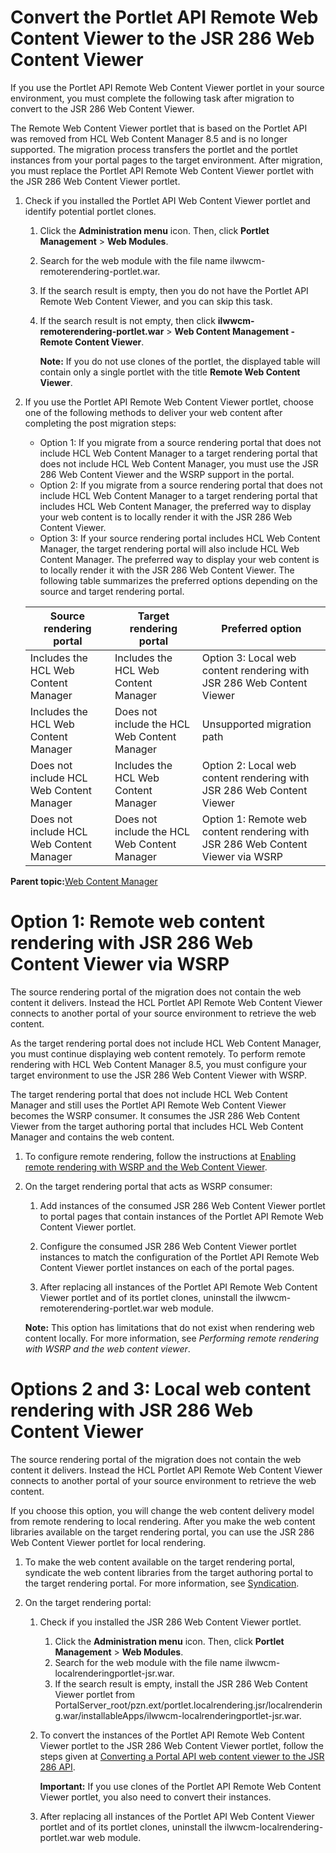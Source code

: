 # Convert the Portlet API Remote Web Content Viewer to the JSR 286 Web Content Viewer 

If you use the Portlet API Remote Web Content Viewer portlet in your source environment, you must complete the following task after migration to convert to the JSR 286 Web Content Viewer.

The Remote Web Content Viewer portlet that is based on the Portlet API was removed from HCL Web Content Manager 8.5 and is no longer supported. The migration process transfers the portlet and the portlet instances from your portal pages to the target environment. After migration, you must replace the Portlet API Remote Web Content Viewer portlet with the JSR 286 Web Content Viewer portlet.

1.  Check if you installed the Portlet API Web Content Viewer portlet and identify potential portlet clones.

    1.  Click the **Administration menu** icon. Then, click **Portlet Management** \> **Web Modules**.

    2.  Search for the web module with the file name ilwwcm-remoterendering-portlet.war.

    3.  If the search result is empty, then you do not have the Portlet API Remote Web Content Viewer, and you can skip this task.

    4.  If the search result is not empty, then click **ilwwcm-remoterendering-portlet.war** \> **Web Content Management - Remote Content Viewer**.

        **Note:** If you do not use clones of the portlet, the displayed table will contain only a single portlet with the title **Remote Web Content Viewer**.

2.  If you use the Portlet API Remote Web Content Viewer portlet, choose one of the following methods to deliver your web content after completing the post migration steps:

    -   Option 1: If you migrate from a source rendering portal that does not include HCL Web Content Manager to a target rendering portal that does not include HCL Web Content Manager, you must use the JSR 286 Web Content Viewer and the WSRP support in the portal.
    -   Option 2: If you migrate from a source rendering portal that does not include HCL Web Content Manager to a target rendering portal that includes HCL Web Content Manager, the preferred way to display your web content is to locally render it with the JSR 286 Web Content Viewer.
    -   Option 3: If your source rendering portal includes HCL Web Content Manager, the target rendering portal will also include HCL Web Content Manager. The preferred way to display your web content is to locally render it with the JSR 286 Web Content Viewer.
    The following table summarizes the preferred options depending on the source and target rendering portal.

    |Source rendering portal|Target rendering portal|Preferred option|
    |-----------------------|-----------------------|----------------|
    |Includes the HCL Web Content Manager|Includes the HCL Web Content Manager|Option 3: Local web content rendering with JSR 286 Web Content Viewer|
    |Includes the HCL Web Content Manager|Does not include the HCL Web Content Manager|Unsupported migration path|
    |Does not include HCL Web Content Manager|Includes the HCL Web Content Manager|Option 2: Local web content rendering with JSR 286 Web Content Viewer|
    |Does not include HCL Web Content Manager|Does not include the HCL Web Content Manager|Option 1: Remote web content rendering with JSR 286 Web Content Viewer via WSRP|


**Parent topic:**[Web Content Manager ](../wcm/wcm_migration_post_update.md)

# Option 1: Remote web content rendering with JSR 286 Web Content Viewer via WSRP

The source rendering portal of the migration does not contain the web content it delivers. Instead the HCL Portlet API Remote Web Content Viewer connects to another portal of your source environment to retrieve the web content.

As the target rendering portal does not include HCL Web Content Manager, you must continue displaying web content remotely. To perform remote rendering with HCL Web Content Manager 8.5, you must configure your target environment to use the JSR 286 Web Content Viewer with WSRP.

The target rendering portal that does not include HCL Web Content Manager and still uses the Portlet API Remote Web Content Viewer becomes the WSRP consumer. It consumes the JSR 286 Web Content Viewer from the target authoring portal that includes HCL Web Content Manager and contains the web content.

1.  To configure remote rendering, follow the instructions at [Enabling remote rendering with WSRP and the Web Content Viewer](../wcm/wcm_config_wcmviewer_wsrp.md).

2.  On the target rendering portal that acts as WSRP consumer:

    1.  Add instances of the consumed JSR 286 Web Content Viewer portlet to portal pages that contain instances of the Portlet API Remote Web Content Viewer portlet.

    2.  Configure the consumed JSR 286 Web Content Viewer portlet instances to match the configuration of the Portlet API Remote Web Content Viewer portlet instances on each of the portal pages.

    3.  After replacing all instances of the Portlet API Remote Web Content Viewer portlet and of its portlet clones, uninstall the ilwwcm-remoterendering-portlet.war web module.

    **Note:** This option has limitations that do not exist when rendering web content locally. For more information, see *Performing remote rendering with WSRP and the web content viewer*.


# Options 2 and 3: Local web content rendering with JSR 286 Web Content Viewer

The source rendering portal of the migration does not contain the web content it delivers. Instead the HCL Portlet API Remote Web Content Viewer connects to another portal of your source environment to retrieve the web content.

If you choose this option, you will change the web content delivery model from remote rendering to local rendering. After you make the web content libraries available on the target rendering portal, you can use the JSR 286 Web Content Viewer portlet for local rendering.

1.  To make the web content available on the target rendering portal, syndicate the web content libraries from the target authoring portal to the target rendering portal. For more information, see [Syndication](../wcm/wcm_administering.md).

2.  On the target rendering portal:

    1.  Check if you installed the JSR 286 Web Content Viewer portlet.

        1.  Click the **Administration menu** icon. Then, click **Portlet Management** \> **Web Modules**.
        2.  Search for the web module with the file name ilwwcm-localrenderingportlet-jsr.war.
        3.  If the search result is empty, install the JSR 286 Web Content Viewer portlet from PortalServer\_root/pzn.ext/portlet.localrendering.jsr/localrendering.war/installableApps/ilwwcm-localrenderingportlet-jsr.war.
    2.  To convert the instances of the Portlet API Remote Web Content Viewer portlet to the JSR 286 Web Content Viewer portlet, follow the steps given at [Converting a Portal API web content viewer to the JSR 286 API](migrt_ptlt_api_wcm.md).

        **Important:** If you use clones of the Portlet API Remote Web Content Viewer portlet, you also need to convert their instances.

    3.  After replacing all instances of the Portlet API Web Content Viewer portlet and of its portlet clones, uninstall the ilwwcm-localrendering-portlet.war web module.


